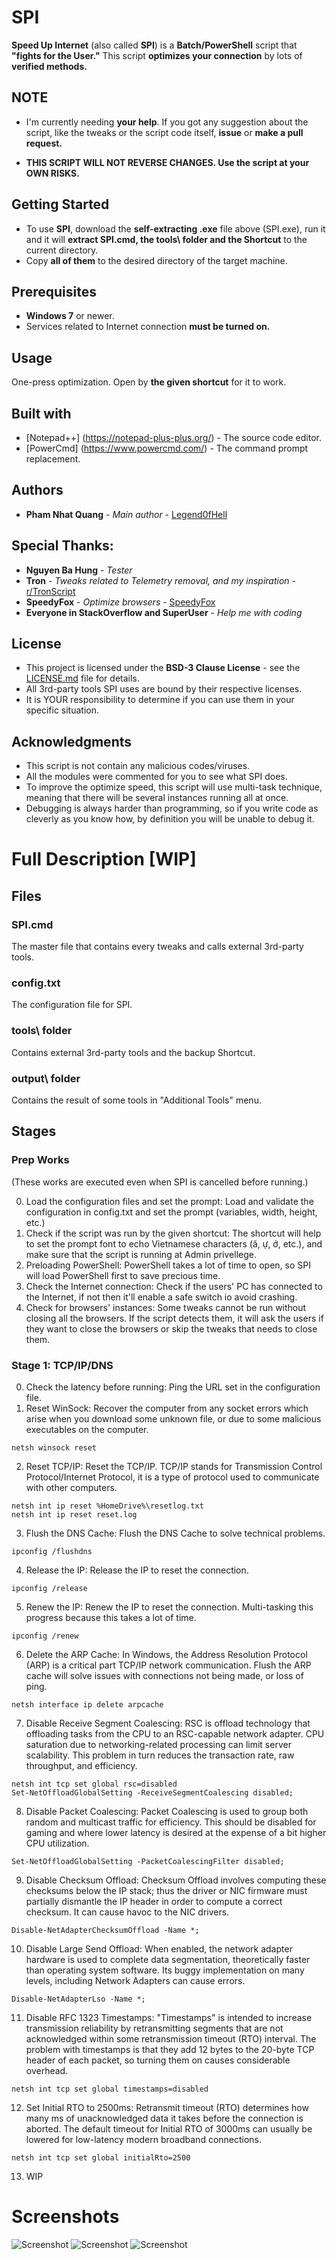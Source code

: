 # SPI
**Speed Up Internet** (also called **SPI**) is a **Batch/PowerShell** script that **"fights for the User."**
This script **optimizes your connection** by lots of **verified methods.**

## NOTE
* I'm currently needing **your help**. If you got any suggestion about the script, like the tweaks or the script code itself, **issue** or **make a pull request.**

* **THIS SCRIPT WILL NOT REVERSE CHANGES. Use the script at your OWN RISKS.**

## Getting Started

* To use **SPI**, download the **self-extracting .exe** file above (SPI.exe), run it and it will **extract SPI.cmd, the tools\ folder and the Shortcut** to the current directory.
* Copy **all of them** to the desired directory of the target machine.

## Prerequisites

* **Windows 7** or newer.
* Services related to Internet connection **must be turned on.**

## Usage
One-press optimization. Open by **the given shortcut** for it to work.

## Built with

* [Notepad++] (https://notepad-plus-plus.org/) - The source code editor.
* [PowerCmd] (https://www.powercmd.com/) - The command prompt replacement.

## Authors

* **Pham Nhat Quang** - *Main author* - [Legend0fHell](https://github.com/Legend0fHell/)

## Special Thanks:

* **Nguyen Ba Hung** - *Tester*
* **Tron** - *Tweaks related to Telemetry removal, and my inspiration* - [r/TronScript](https://www.reddit.com/r/TronScript/)
* **SpeedyFox** - *Optimize browsers* - [SpeedyFox](https://www.crystalidea.com/speedyfox/)
* **Everyone in StackOverflow and SuperUser** - *Help me with coding*

## License

* This project is licensed under the **BSD-3 Clause License** - see the [LICENSE.md](LICENSE.md) file for details.
* All 3rd-party tools SPI uses are bound by their respective licenses.
* It is YOUR responsibility to determine if you can use them in your specific situation.

## Acknowledgments

* This script is not contain any malicious codes/viruses.
* All the modules were commented for you to see what SPI does.
* To improve the optimize speed, this script will use multi-task technique, meaning that there will be
several instances running all at once.
* Debugging is always harder than programming, so if you write code as cleverly as you know how, by
definition you will be unable to debug it.

# Full Description [WIP]

## Files

### SPI.cmd
The master file that contains every tweaks and calls external 3rd-party tools.
### config.txt
The configuration file for SPI.
### tools\ folder
Contains external 3rd-party tools and the backup Shortcut.
### output\ folder
Contains the result of some tools in "Additional Tools" menu.

## Stages

### Prep Works
(These works are executed even when SPI is cancelled before running.)

  0. Load the configuration files and set the prompt: Load and validate the configuration in config.txt and set the prompt (variables, width, height, etc.)
  1. Check if the script was run by the given shortcut: The shortcut will help to set the prompt font to echo Vietnamese characters (ă, ự, ớ, etc.), and make sure that the script is running at Admin privellege.
  2. Preloading PowerShell: PowerShell takes a lot of time to open, so SPI will load PowerShell first to save precious time.
  3. Check the Internet connection: Check if the users' PC has connected to the Internet, if not then it'll enable a safe switch io avoid crashing.
  4. Check for browsers' instances: Some tweaks cannot be run without closing all the browsers. If the script detects them, it will ask the users if they want to close the browsers or skip the tweaks that needs to close them.
  
### Stage 1: TCP/IP/DNS
  0. Check the latency before running: Ping the URL set in the configuration file.
  1. Reset WinSock: Recover the computer from any socket errors which arise when you download some unknown file, or due to some malicious executables on the computer.
  ```
  netsh winsock reset
  ```
  2. Reset TCP/IP: Reset the TCP/IP. TCP/IP stands for Transmission Control Protocol/Internet Protocol, it is a type of protocol used to communicate with other computers.
  ```
  netsh int ip reset %HomeDrive%\resetlog.txt
  netsh int ip reset reset.log
  ```
  3. Flush the DNS Cache: Flush the DNS Cache to solve technical problems.
  ```
  ipconfig /flushdns
  ```
  4. Release the IP: Release the IP to reset the connection.
  ```
  ipconfig /release
  ```
  5. Renew the IP: Renew the IP to reset the connection. Multi-tasking this progress because this takes a lot of time.
  ```
  ipconfig /renew
  ```
  6. Delete the ARP Cache: In Windows, the Address Resolution Protocol (ARP) is a critical part TCP/IP network communication. Flush the ARP cache will solve issues with connections not being made, or loss of ping.
  ```
  netsh interface ip delete arpcache
  ```
  7. Disable Receive Segment Coalescing: RSC is offload technology that offloading tasks from the CPU to an RSC-capable network adapter. CPU saturation due to networking-related processing can limit server scalability. This problem in turn reduces the transaction rate, raw throughput, and efficiency.
  ```
  netsh int tcp set global rsc=disabled
  Set-NetOffloadGlobalSetting -ReceiveSegmentCoalescing disabled;
  ```
  8. Disable Packet Coalescing: Packet Coalescing is used to group both random and multicast traffic for efficiency. This should be disabled for gaming and where lower latency is desired at the expense of a bit higher CPU utilization.
  ```
  Set-NetOffloadGlobalSetting -PacketCoalescingFilter disabled;
  ```
  9. Disable Checksum Offload: Checksum Offload involves computing these checksums below the IP stack; thus the driver or NIC firmware must partially dismantle the IP header in order to compute a correct checksum. It can cause havoc to the NIC drivers.
  ```
  Disable-NetAdapterChecksumOffload -Name *;
  ```
  10. Disable Large Send Offload: When enabled, the network adapter hardware is used to complete data segmentation, theoretically faster than operating system software. Its buggy implementation on many levels, including Network Adapters can cause errors.
  ```
  Disable-NetAdapterLso -Name *;
  ```
  11. Disable RFC 1323 Timestamps: "Timestamps" is intended to increase transmission reliability by retransmitting segments that are not acknowledged within some retransmission timeout (RTO) interval. The problem with timestamps is that they add 12 bytes to the 20-byte TCP header of each packet, so turning them on causes considerable overhead.
  ```
  netsh int tcp set global timestamps=disabled
  ```
  12. Set Initial RTO to 2500ms: Retransmit timeout (RTO) determines how many ms of unacknowledged data it takes before the connection is aborted. The default timeout for Initial RTO of 3000ms can usually be lowered for low-latency modern broadband connections.
  ```
  netsh int tcp set global initialRto=2500
  ```
  13. WIP

# Screenshots
![Screenshot](screenshot/01.png)
![Screenshot](screenshot/02.png)
![Screenshot](screenshot/03.png)
